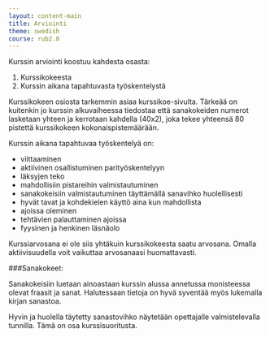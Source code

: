 ```yaml
---
layout: content-main
title: Arviointi
theme: swedish
course: rub2.8
---
```


Kurssin arviointi koostuu kahdesta osasta: 

1. Kurssikokeesta
2. Kurssin aikana tapahtuvasta työskentelystä

Kurssikokeen osiosta tarkemmin asiaa kurssikoe-sivulta. Tärkeää on kuitenkin jo kurssin alkuvaiheessa tiedostaa että 
sanakokeiden numerot lasketaan yhteen ja kerrotaan kahdella (40x2), joka tekee yhteensä 80 pistettä kurssikokeen 
kokonaispistemäärään.

Kurssin aikana tapahtuvaa työskentelyä on:

* viittaaminen
* aktiivinen osallistuminen parityöskentelyyn
* läksyjen teko
* mahdollisiin pistareihin valmistautuminen
* sanakokeisiin valmistautuminen täyttämällä sanavihko huolellisesti
* hyvät tavat ja kohdekielen käyttö aina kun mahdollista
* ajoissa oleminen
* tehtävien palauttaminen ajoissa
* fyysinen ja henkinen läsnäolo

Kurssiarvosana ei ole siis yhtäkuin kurssikokeesta saatu arvosana. Omalla aktiivisuudella voit vaikuttaa arvosanaasi 
huomattavasti.

###Sanakokeet:

Sanakokeisiin luetaan ainoastaan kurssin alussa annetussa monisteessa olevat fraasit ja sanat. Halutessaan tietoja on 
hyvä syventää myös lukemalla kirjan sanastoa.

Hyvin ja huolella täytetty sanastovihko näytetään opettajalle valmistelevalla tunnilla. Tämä on osa kurssisuoritusta.